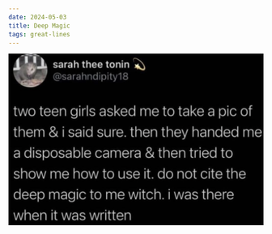 ```yaml
---
date: 2024-05-03
title: Deep Magic
tags: great-lines
---
```


![deepmagic.png](https://raw.githubusercontent.com/muneer78/muneer78.github.io/master/images/deepmagic.png)
